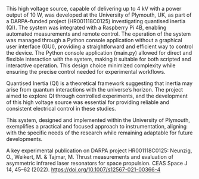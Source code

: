 This high voltage source, capable of delivering up to 4 kV with a power output of 10 W, was developed at the University of Plymouth, UK, as part of a DARPA-funded project (HR001118C0125) investigating quantised inertia (QI). The system was integrated with a Raspberry Pi 4B, enabling automated measurements and remote control. The operation of the system was managed through a Python console application without a graphical user interface (GUI), providing a straightforward and efficient way to control the device. The Python console application (main.py) allowed for direct and flexible interaction with the system, making it suitable for both scripted and interactive operation. This design choice minimized complexity while ensuring the precise control needed for experimental workflows.

Quantised Inertia (QI) is a theoretical framework suggesting that inertia may arise from quantum interactions with the universe’s horizon. The project aimed to explore QI through controlled experiments, and the development of this high voltage source was essential for providing reliable and consistent electrical control in these studies.

This system, designed and implemented within the University of Plymouth, exemplifies a practical and focused approach to instrumentation, aligning with the specific needs of the research while remaining adaptable for future developments.


A key experimental publication on DARPA project HR001118C0125: Neunzig, O., Weikert, M. & Tajmar, M. Thrust measurements and evaluation of asymmetric infrared laser resonators for space propulsion. CEAS Space J 14, 45–62 (2022). https://doi.org/10.1007/s12567-021-00366-4

